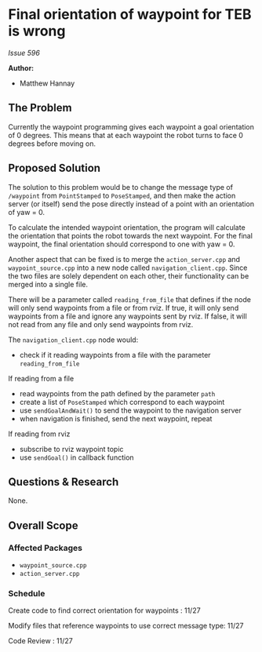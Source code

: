 # Final orientation of waypoint for TEB is wrong

*Issue 596*


**Author:**
- Matthew Hannay

## The Problem

Currently the waypoint programming gives each waypoint a goal orientation of 0 degrees. This
means that at each waypoint the robot turns to face 0 degrees before moving on.

## Proposed Solution

The solution to this problem would be to change the message type of `/waypoint` from `PointStamped`
to `PoseStamped`, and then make the action server (or itself) send the pose directly instead of a point with 
an orientation of yaw = 0.

To calculate the intended waypoint orientation, the program will calculate the orientation that
points the robot towards the next waypoint. For the final waypoint, the final orientation should
correspond to one with yaw = 0.

Another aspect that can be fixed is to merge the `action_server.cpp` and `waypoint_source.cpp` into a
new node called `navigation_client.cpp`. Since the two files are solely dependent on each other, 
their functionality can be merged into a single file. 

There will be a parameter called `reading_from_file` that defines if the node will only send waypoints 
from a file or from rviz. If true, it will only send waypoints from a file and ignore any waypoints sent
by rviz. If false, it will not read from any file and only send waypoints from rviz.

The `navigation_client.cpp` node would:
- check if it reading waypoints from a file with the parameter `reading_from_file`

If reading from a file
- read waypoints from the path defined by the parameter `path` 
- create a list of `PoseStamped` which correspond to each waypoint
- use `sendGoalAndWait()` to send the waypoint to the navigation server
- when navigation is finished, send the next waypoint, repeat

If reading from rviz
- subscribe to rviz waypoint topic
- use `sendGoal()` in callback function

## Questions & Research

None.

## Overall Scope

### Affected Packages

- `waypoint_source.cpp`
- `action_server.cpp`

### Schedule

Create code to find correct orientation for waypoints : 11/27

Modify files that reference waypoints to use correct message type: 11/27

Code Review : 11/27
